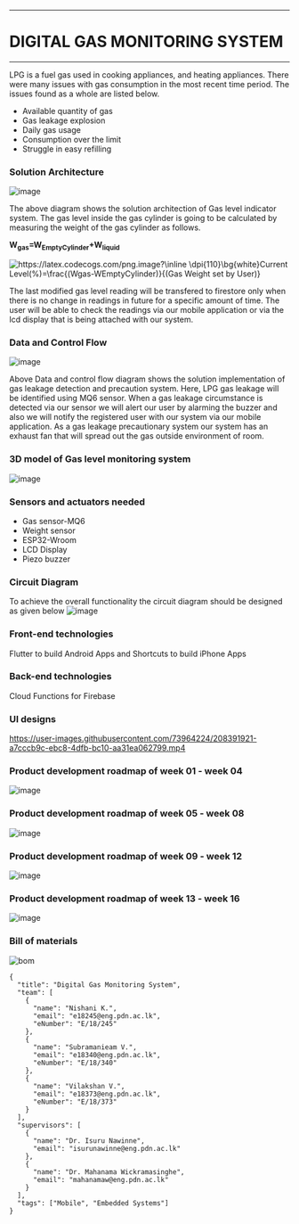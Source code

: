 ___
# DIGITAL GAS MONITORING SYSTEM
___

LPG is a fuel gas used in cooking appliances, and heating appliances. There were many issues with gas consumption in the most recent time period. The issues found as a whole are listed below.
* Available quantity of gas
* Gas leakage explosion
* Daily gas usage
* Consumption over the limit
* Struggle in easy refilling

### Solution Architecture
![image](https://user-images.githubusercontent.com/95094083/204203194-5b5e47a1-138a-475a-9889-5314d6789042.png)

The above diagram shows the solution architection of Gas level indicator system. The gas level inside the gas cylinder is going to be calculated by measuring the weight of the gas cylinder as follows.

**W<sub>gas</sub>=W<sub>EmptyCylinder</sub>+W<sub>liquid</sub>**

<img src="https://latex.codecogs.com/png.image?\inline&space;\dpi{110}\bg{white}Current&space;Level(%)=\frac{(Wgas-WEmptyCylinder)}{(Gas&space;Weight&space;set&space;by&space;User)}" title="https://latex.codecogs.com/png.image?\inline \dpi{110}\bg{white}Current Level(%)=\frac{(Wgas-WEmptyCylinder)}{(Gas Weight set by User)}" />

The last modified gas level reading will be transfered to firestore only when there is no change in readings in future for a specific amount of time. The user will be able to check the readings via our mobile application or via the lcd display that is being attached with our system.


### Data and Control Flow
![image](https://user-images.githubusercontent.com/95094083/204203325-5ba9f899-ed1a-4dba-b335-d2d99da205d1.png)

Above Data and control flow diagram shows the solution implementation of gas leakage detection and precaution system. Here, LPG gas leakage will be identified using MQ6 sensor. When a gas leakage circumstance is detected via our sensor we will alert our user by alarming the buzzer and also we will notify the registered user with our system via our mobile application. As a gas leakage precautionary system our system has an exhaust fan that will spread out the gas outside environment of room.

### 3D model of Gas level monitoring system
![image](https://user-images.githubusercontent.com/95094083/204203522-b9896378-0acf-4e6f-b42d-f61854d931e3.png)

### Sensors and actuators needed
* Gas sensor-MQ6
* Weight sensor
* ESP32-Wroom
* LCD Display 
* Piezo buzzer 

### Circuit Diagram
To achieve the overall functionality the circuit diagram should be designed as given below
![image](https://user-images.githubusercontent.com/95094083/204203765-5c2e0abe-bd20-43ad-9d6a-372a204420b7.png)

### Front-end technologies
Flutter to build Android Apps and Shortcuts to build iPhone Apps

### Back-end technologies
Cloud Functions for Firebase

### UI designs


https://user-images.githubusercontent.com/73964224/208391921-a7cccb9c-ebc8-4dfb-bc10-aa31ea062799.mp4



### Product development roadmap of week 01 - week 04
![image](https://user-images.githubusercontent.com/95094083/204204835-e30f008e-5f93-4dc1-bc82-8686bd5a76e6.png)

### Product development roadmap of week 05 - week 08
![image](https://user-images.githubusercontent.com/95094083/204204779-d91b8ca1-e968-4fe2-964e-e8afd8922ec1.png)

### Product development roadmap of week 09 - week 12
![image](https://user-images.githubusercontent.com/95094083/204204674-72af1380-a943-40f9-9f83-43df88070ec2.png)

### Product development roadmap of week 13 - week 16
![image](https://user-images.githubusercontent.com/95094083/204204735-6fa298ad-5b67-4834-aa77-d6eaccf0da00.png)

### Bill of materials

![bom](https://user-images.githubusercontent.com/73964224/204232440-44c6913c-02ec-44fc-919d-707c433c408d.PNG)

```
{
  "title": "Digital Gas Monitoring System",
  "team": [
    {
      "name": "Nishani K.",
      "email": "e18245@eng.pdn.ac.lk",
      "eNumber": "E/18/245"
    },
    {
      "name": "Subramanieam V.",
      "email": "e18340@eng.pdn.ac.lk",
      "eNumber": "E/18/340"
    },
    {
      "name": "Vilakshan V.",
      "email": "e18373@eng.pdn.ac.lk",
      "eNumber": "E/18/373"
    }
  ],
  "supervisors": [
    {
      "name": "Dr. Isuru Nawinne",
      "email": "isurunawinne@eng.pdn.ac.lk"
    },
    {
      "name": "Dr. Mahanama Wickramasinghe",
      "email": "mahanamaw@eng.pdn.ac.lk"
    }
  ],
  "tags": ["Mobile", "Embedded Systems"]
}
```
